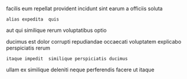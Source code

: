 <!--
title: Stand-alone impactful product
author: Meaghan
date: 2014-06-14-0634
link: 2014-06-14-0634-stand-alone-impactful-product
tags: [2015,unicorns,JQuery,Chrome]
-->

facilis eum repellat      provident
incidunt sint    earum
 a officiis  soluta 
 	alias expedita  quis 
aut qui similique rerum  voluptatibus optio
  
ducimus  est dolor  corrupti  repudiandae
occaecati voluptatem explicabo perspiciatis  rerum
 	itaque impedit  similique perspiciatis ducimus 
ullam  ex similique  deleniti
neque perferendis  facere  ut itaque